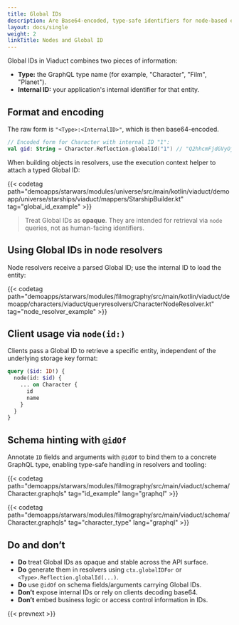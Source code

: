 ```yaml
---
title: Global IDs
description: Are Base64-encoded, type-safe identifiers for node-based entity retrieval in Viaduct.
layout: docs/single
weight: 2
linkTitle: Nodes and Global ID
---
```


Global IDs in Viaduct combines two pieces of information:

- **Type:** the GraphQL type name (for example, "Character", "Film", "Planet").
- **Internal ID:** your application's internal identifier for that entity.

## Format and encoding

The raw form is `"<Type>:<InternalID>"`, which is then base64-encoded.

```kotlin
// Encoded form for Character with internal ID "1":
val gid: String = Character.Reflection.globalId("1") // "Q2hhcmFjdGVyOjE="
```

When building objects in resolvers, use the execution context helper to attach a typed Global ID:

{{< codetag path="demoapps/starwars/modules/universe/src/main/kotlin/viaduct/demoapp/universe/starships/viaduct/mappers/StarshipBuilder.kt" tag="global_id_example"  >}}

> Treat Global IDs as **opaque**. They are intended for retrieval via `node` queries, not as human-facing identifiers.

## Using Global IDs in node resolvers

Node resolvers receive a parsed Global ID; use the internal ID to load the entity:

{{< codetag path="demoapps/starwars/modules/filmography/src/main/kotlin/viaduct/demoapp/characters/viaduct/queryresolvers/CharacterNodeResolver.kt" tag="node_resolver_example"  >}}

## Client usage via `node(id:)`

Clients pass a Global ID to retrieve a specific entity, independent of the underlying storage key format:

```graphql
query ($id: ID!) {
  node(id: $id) {
    ... on Character {
      id
      name
    }
  }
}
```

## Schema hinting with `@idOf`

Annotate `ID` fields and arguments with `@idOf` to bind them to a concrete GraphQL type, enabling type-safe handling in
resolvers and tooling:

{{< codetag path="demoapps/starwars/modules/filmography/src/main/viaduct/schema/Character.graphqls" tag="id_example" lang="graphql" >}}

{{< codetag path="demoapps/starwars/modules/filmography/src/main/viaduct/schema/Character.graphqls" tag="character_type" lang="graphql" >}}

## Do and don’t

- **Do** treat Global IDs as opaque and stable across the API surface.
- **Do** generate them in resolvers using `ctx.globalIDFor` or `<Type>.Reflection.globalId(...)`.
- **Do** use `@idOf` on schema fields/arguments carrying Global IDs.
- **Don’t** expose internal IDs or rely on clients decoding base64.
- **Don’t** embed business logic or access control information in IDs.

{{< prevnext >}}
